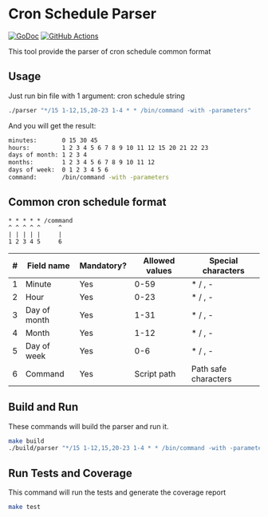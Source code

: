 # Cron Schedule Parser

[![GoDoc](https://img.shields.io/badge/go-documentation-blue.svg?style=flat-square)](https://pkg.go.dev/github.com/Je33/cron-parser)
[![GitHub Actions](https://img.shields.io/github/actions/workflow/status/Je33/cron-parser/test.yml?style=flat-square)](https://github.com/Je33/cron-parser/actions/workflows/test.yml)

This tool provide the parser of cron schedule common format

## Usage

Just run bin file with 1 argument: cron schedule string

 ```sh
 ./parser "*/15 1-12,15,20-23 1-4 * * /bin/command -with -parameters"
 ```

And you will get the result:

```sh
minutes:       0 15 30 45
hours:         1 2 3 4 5 6 7 8 9 10 11 12 15 20 21 22 23
days of month: 1 2 3 4
months:        1 2 3 4 5 6 7 8 9 10 11 12
days of week:  0 1 2 3 4 5 6
command:       /bin/command -with -parameters

```

## Common cron schedule format

```
* * * * * /command
^ ^ ^ ^ ^     ^
| | | | |     |
1 2 3 4 5     6
```

| # | Field name   | Mandatory? | Allowed values | Special characters   |
|---|--------------|------------|----------------|----------------------|
| 1 | Minute       | Yes        | 0-59           | * / , -              |
| 2 | Hour         | Yes        | 0-23           | * / , -              |
| 3 | Day of month | Yes        | 1-31           | * / , -              |
| 4 | Month        | Yes        | 1-12           | * / , -              |
| 5 | Day of week  | Yes        | 0-6            | * / , -              |
| 6 | Command      | Yes        | Script path    | Path safe characters |

## Build and Run

These commands will build the parser and run it.
```sh
make build
./build/parser "*/15 1-12,15,20-23 1-4 * * /bin/command -with -parameters"
```

## Run Tests and Coverage

This command will run the tests and generate the coverage report
```sh
make test
```

